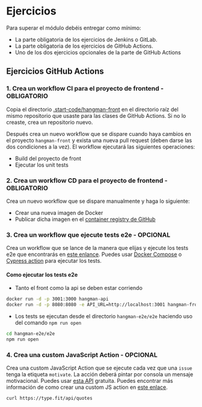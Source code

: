# Ejercicios

Para superar el módulo debéis entregar como mínimo:

* La parte obligatoria de los ejercicios de Jenkins o GitLab.
* La parte obligatoria de los ejercicios de GitHub Actions.
* Uno de los dos ejercicios opcionales de la parte de GitHub Actions

## Ejercicios GitHub Actions

### 1. Crea un workflow CI para el proyecto de frontend - OBLIGATORIO

Copia el directorio [.start-code/hangman-front](../03-github-actions/.start-code/hangman-front) en el directorio raíz del mismo repositorio que usaste para las clases de GitHub Actions. Si no lo creaste, crea un repositorio nuevo.

Después crea un nuevo workflow que se dispare cuando haya cambios en el proyecto `hangman-front` y exista una nueva pull request (deben darse las dos condiciones a la vez). El workflow ejecutará las siguientes operaciones:

* Build del proyecto de front
* Ejecutar los unit tests

### 2. Crea un workflow CD para el proyecto de frontend - OBLIGATORIO

Crea un nuevo workflow que se dispare manualmente y haga lo siguiente:

* Crear una nueva imagen de Docker
* Publicar dicha imagen en el [container registry de GitHub](https://docs.github.com/en/packages/working-with-a-github-packages-registry/working-with-the-container-registry)

### 3. Crea un workflow que ejecute tests e2e - OPCIONAL

Crea un workflow que se lance de la manera que elijas y ejecute los tests e2e que encontrarás en [este enlance](../03-github-actions/.start-code/hangman-e2e/e2e/). Puedes usar [Docker Compose](https://docs.docker.com/compose/gettingstarted/) o [Cypress action](https://github.com/cypress-io/github-action) para ejecutar los tests.

#### Como ejecutar los tests e2e

* Tanto el front como la api se deben estar corriendo

```bash
docker run -d -p 3001:3000 hangman-api
docker run -d -p 8080:8080 -e API_URL=http://localhost:3001 hangman-front
```

* Los tests se ejecutan desde el directorio `hangman-e2e/e2e` haciendo uso del comando `npm run open`

```bash
cd hangman-e2e/e2e
npm run open
```

### 4. Crea una custom JavaScript Action - OPCIONAL

Crea una custom JavaScript Action que se ejecute cada vez que una `issue` tenga la etiqueta `motivate`. La acción deberá pintar por consola un mensaje motivacional. Puedes usar [esta API](https://type.fit) gratuita. Puedes encontrar más información de como crear una custom JS action en [este enlace](https://docs.github.com/es/actions/creating-actions/creating-a-javascript-action).

```bash
curl https://type.fit/api/quotes
```
